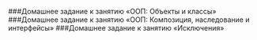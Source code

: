 ###Домашнее задание к занятию «ООП: Объекты и классы»
###Домашнее задание к занятию «ООП: Композиция, наследование и интерфейсы»
###Домашнее задание к занятию «Исключения»


